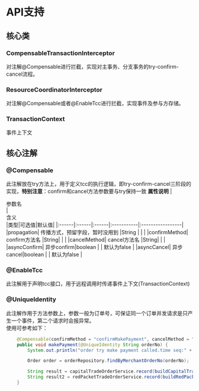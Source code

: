 # API支持

## 核心类
### CompensableTransactionInterceptor
对注解@Compensable进行拦截，实现对主事务、分支事务的try-confirm-cancel流程。  
### ResourceCoordinatorInterceptor
对注解@Compensable或者@EnableTcc进行拦截，实现事件及参与方存储。
### TransactionContext
事件上下文

## 核心注解

### @Compensable
此注解放在try方法上，用于定义tcc的执行逻辑，即try-confirm-cancel三阶段的实现，**特别注意**：confirm和cancel方法参数要与try保持一致
**属性说明**
|<div style="width:50px">参数名</div> |<div style="width:200px">含义</div>|类型|可选值|默认值|
|:------|:------|:------|:-----------|:-----------------|
|propagation| 传播方式，预留字段，暂时没用到 |String | | |
|confirmMethod| confirm方法名 |String|  | |
|cancelMethod| cancel方法名 |String|  | |
|asyncConfirm| 异步confirm|boolean | | 默认为false |
|asyncCancel| 异步cancel|boolean | | 默认为false |

### @EnableTcc
此注解用于声明tcc接口，用于远程调用时传递事件上下文(TransactionContext)

### @UniqueIdentity
此注解作用于方法参数上，参数一般为订单号，可保证同一个订单并发请求是只产生一个事件，第二个请求时会报异常。    
使用可参考如下：    
```java
    @Compensable(confirmMethod = "confirmMakePayment", cancelMethod = "cancelMakePayment", asyncConfirm = false)
    public void makePayment(@UniqueIdentity String orderNo) {
        System.out.println("order try make payment called.time seq:" + DateFormatUtils.format(Calendar.getInstance(), "yyyy-MM-dd HH:mm:ss"));

        Order order = orderRepository.findByMerchantOrderNo(orderNo);

        String result = capitalTradeOrderService.record(buildCapitalTradeOrderDto(order));
        String result2 = redPacketTradeOrderService.record(buildRedPacketTradeOrderDto(order));
    }
```
